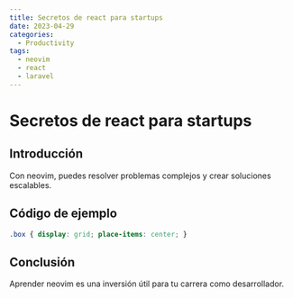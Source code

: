 ```yaml
---
title: Secretos de react para startups
date: 2023-04-29
categories:
  - Productivity
tags:
  - neovim
  - react
  - laravel
---
```


# Secretos de react para startups

## Introducción

Con neovim, puedes resolver problemas complejos y crear soluciones escalables.

## Código de ejemplo

```css
.box { display: grid; place-items: center; }
```

## Conclusión

Aprender neovim es una inversión útil para tu carrera como desarrollador.